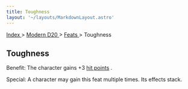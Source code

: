 ```yaml
---
title: Toughness
layout: '~/layouts/MarkdownLayout.astro'
---
```


[ Index ](/) > [ Modern D20 ](/modern.d20.srd) > [ Feats ](/modern.d20.srd/feats) > Toughness

##  Toughness

Benefit: The character gains +3 [ hit points](/modern.d20.srd/combat/hit.points) .

Special: A character may gain this feat multiple times. Its effects stack.

